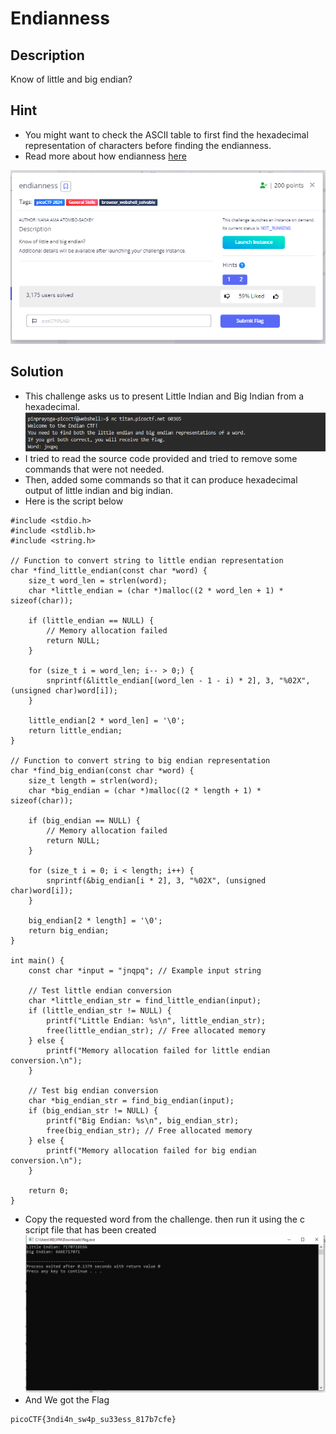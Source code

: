 # **Endianness**
## **Description**
Know of little and big endian?
## **Hint**
- You might want to check the ASCII table to first find the hexadecimal representation of characters before finding the endianness.
- Read more about how endianness [here](https://levelup.gitconnected.com/little-endian-and-big-endian-74ab6441b2a7)
  
![endianness](./images/endianness.PNG)
## **Solution**
- This challenge asks us to present Little Indian and Big Indian from a hexadecimal.
  ![endianness](./images/endianness1.PNG)
- I tried to read the source code provided and tried to remove some commands that were not needed.
- Then, added some commands so that it can produce hexadecimal output of little indian and big indian.
- Here is the script below
```
#include <stdio.h>
#include <stdlib.h>
#include <string.h>

// Function to convert string to little endian representation
char *find_little_endian(const char *word) {
    size_t word_len = strlen(word);
    char *little_endian = (char *)malloc((2 * word_len + 1) * sizeof(char));

    if (little_endian == NULL) {
        // Memory allocation failed
        return NULL;
    }

    for (size_t i = word_len; i-- > 0;) {
        snprintf(&little_endian[(word_len - 1 - i) * 2], 3, "%02X", (unsigned char)word[i]);
    }

    little_endian[2 * word_len] = '\0';
    return little_endian;
}

// Function to convert string to big endian representation
char *find_big_endian(const char *word) {
    size_t length = strlen(word);
    char *big_endian = (char *)malloc((2 * length + 1) * sizeof(char));

    if (big_endian == NULL) {
        // Memory allocation failed
        return NULL;
    }

    for (size_t i = 0; i < length; i++) {
        snprintf(&big_endian[i * 2], 3, "%02X", (unsigned char)word[i]);
    }

    big_endian[2 * length] = '\0';
    return big_endian;
}

int main() {
    const char *input = "jnqpq"; // Example input string

    // Test little endian conversion
    char *little_endian_str = find_little_endian(input);
    if (little_endian_str != NULL) {
        printf("Little Endian: %s\n", little_endian_str);
        free(little_endian_str); // Free allocated memory
    } else {
        printf("Memory allocation failed for little endian conversion.\n");
    }

    // Test big endian conversion
    char *big_endian_str = find_big_endian(input);
    if (big_endian_str != NULL) {
        printf("Big Endian: %s\n", big_endian_str);
        free(big_endian_str); // Free allocated memory
    } else {
        printf("Memory allocation failed for big endian conversion.\n");
    }

    return 0;
}
```
- Copy the requested word from the challenge. then run it using the c script file that has been created
  ![endianness](./images/endianness2.PNG)
- And We got the Flag
```
picoCTF{3ndi4n_sw4p_su33ess_817b7cfe}
```
